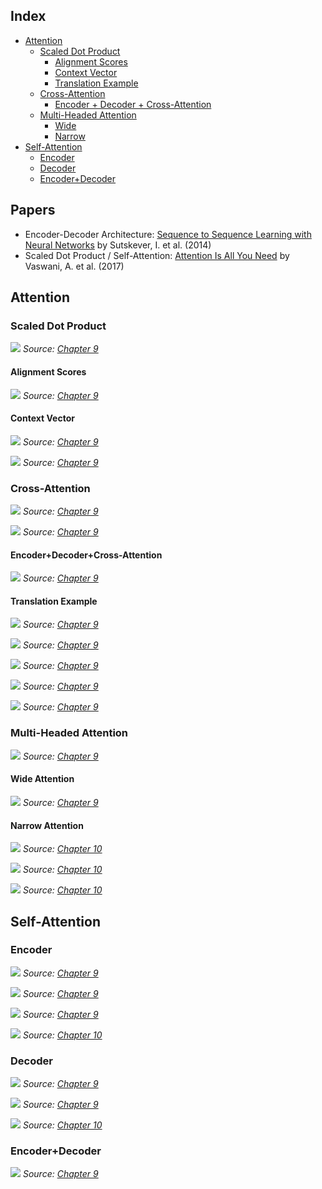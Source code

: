 ## Index

- [Attention](#attention)
	- [Scaled Dot Product](#scaled-dot-product)
	    - [Alignment Scores](#alignment-scores)
	    - [Context Vector](#context-vector)
	    - [Translation Example](#translation-example)
	- [Cross-Attention](#cross-attention)
	    - [Encoder + Decoder + Cross-Attention](#encoder+decoder+cross-attention)
	- [Multi-Headed Attention](#multi-headed-attention)
	    - [Wide](#wide-attention)
	    - [Narrow](#narrow-attention)
- [Self-Attention](#self-attention)
    - [Encoder](#encoder)
    - [Decoder](#decoder)
    - [Encoder+Decoder](#decoder)

## Papers

- Encoder-Decoder Architecture: [Sequence to Sequence Learning with Neural Networks](https://papers.nips.cc/paper/2014/hash/a14ac55a4f27472c5d894ec1c3c743d2-Abstract.html) by Sutskever, I. et al. (2014)
- Scaled Dot Product / Self-Attention: [Attention Is All You Need](https://arxiv.org/abs/1706.03762) by Vaswani, A. et al. (2017)

## Attention

### Scaled Dot Product

![](aiayn_dot.png)
*Source: [Chapter 9](https://github.com/dvgodoy/PyTorchStepByStep/blob/master/Chapter09.ipynb)*

#### Alignment Scores

![](score_alignment.png)
*Source: [Chapter 9](https://github.com/dvgodoy/PyTorchStepByStep/blob/master/Chapter09.ipynb)*

#### Context Vector

![](context_vector.png)
*Source: [Chapter 9](https://github.com/dvgodoy/PyTorchStepByStep/blob/master/Chapter09.ipynb)*

![](multiple_keys_context.png)
*Source: [Chapter 9](https://github.com/dvgodoy/PyTorchStepByStep/blob/master/Chapter09.ipynb)*

### Cross-Attention

![](attention.png)
*Source: [Chapter 9](https://github.com/dvgodoy/PyTorchStepByStep/blob/master/Chapter09.ipynb)*

![](cross_attn.png)
*Source: [Chapter 9](https://github.com/dvgodoy/PyTorchStepByStep/blob/master/Chapter09.ipynb)*

#### Encoder+Decoder+Cross-Attention

![](encdec_attn.png)
*Source: [Chapter 9](https://github.com/dvgodoy/PyTorchStepByStep/blob/master/Chapter09.ipynb)*

#### Translation Example

![](kq_matches.png)
*Source: [Chapter 9](https://github.com/dvgodoy/PyTorchStepByStep/blob/master/Chapter09.ipynb)*

![](score_alignment_translate.png)
*Source: [Chapter 9](https://github.com/dvgodoy/PyTorchStepByStep/blob/master/Chapter09.ipynb)*

![](context_translate.png)
*Source: [Chapter 9](https://github.com/dvgodoy/PyTorchStepByStep/blob/master/Chapter09.ipynb)*

![](translation_attn.png)
*Source: [Chapter 9](https://github.com/dvgodoy/PyTorchStepByStep/blob/master/Chapter09.ipynb)*

![](encdec_attn_translate.png)
*Source: [Chapter 9](https://github.com/dvgodoy/PyTorchStepByStep/blob/master/Chapter09.ipynb)*

### Multi-Headed Attention

![](aiayn_multihead.png)
*Source: [Chapter 9](https://github.com/dvgodoy/PyTorchStepByStep/blob/master/Chapter09.ipynb)*

#### Wide Attention

![](multiattn.png)
*Source: [Chapter 9](https://github.com/dvgodoy/PyTorchStepByStep/blob/master/Chapter09.ipynb)*

#### Narrow Attention

![](multihead_chunking.png)
*Source: [Chapter 10](https://github.com/dvgodoy/PyTorchStepByStep/blob/master/Chapter10.ipynb)*

![](attn_narrow_first_head.png)
*Source: [Chapter 10](https://github.com/dvgodoy/PyTorchStepByStep/blob/master/Chapter10.ipynb)*

![](attn_narrow_2heads.png)
*Source: [Chapter 10](https://github.com/dvgodoy/PyTorchStepByStep/blob/master/Chapter10.ipynb)*

## Self-Attention

### Encoder

![](encoder_self_simplified.png)
*Source: [Chapter 9](https://github.com/dvgodoy/PyTorchStepByStep/blob/master/Chapter09.ipynb)*

![](encoder_self.png)
*Source: [Chapter 9](https://github.com/dvgodoy/PyTorchStepByStep/blob/master/Chapter09.ipynb)*

![](encoder_self_detail.png)
*Source: [Chapter 9](https://github.com/dvgodoy/PyTorchStepByStep/blob/master/Chapter09.ipynb)*

![](enc_both.png)
*Source: [Chapter 10](https://github.com/dvgodoy/PyTorchStepByStep/blob/master/Chapter10.ipynb)*

### Decoder

![](decoder_self_simplified.png)
*Source: [Chapter 9](https://github.com/dvgodoy/PyTorchStepByStep/blob/master/Chapter09.ipynb)*

![](decoder_self.png)
*Source: [Chapter 9](https://github.com/dvgodoy/PyTorchStepByStep/blob/master/Chapter09.ipynb)*

![](dec_both.png)
*Source: [Chapter 10](https://github.com/dvgodoy/PyTorchStepByStep/blob/master/Chapter10.ipynb)*

### Encoder+Decoder

![](encdec_self_simplified.png)
*Source: [Chapter 9](https://github.com/dvgodoy/PyTorchStepByStep/blob/master/Chapter09.ipynb)*